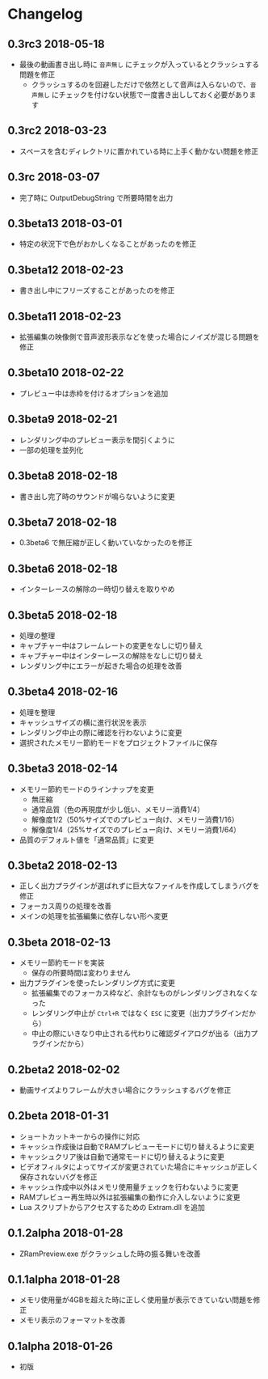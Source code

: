 # Changelog

## 0.3rc3 2018-05-18

- 最後の動画書き出し時に `音声無し` にチェックが入っているとクラッシュする問題を修正
  - クラッシュするのを回避しただけで依然として音声は入らないので、`音声無し` にチェックを付けない状態で一度書き出ししておく必要があります

## 0.3rc2 2018-03-23

- スペースを含むディレクトリに置かれている時に上手く動かない問題を修正

## 0.3rc 2018-03-07

- 完了時に OutputDebugString で所要時間を出力

## 0.3beta13 2018-03-01

- 特定の状況下で色がおかしくなることがあったのを修正

## 0.3beta12 2018-02-23

- 書き出し中にフリーズすることがあったのを修正

## 0.3beta11 2018-02-23

- 拡張編集の映像側で音声波形表示などを使った場合にノイズが混じる問題を修正

## 0.3beta10 2018-02-22

- プレビュー中は赤枠を付けるオプションを追加

## 0.3beta9 2018-02-21

- レンダリング中のプレビュー表示を間引くように
- 一部の処理を並列化

## 0.3beta8 2018-02-18

- 書き出し完了時のサウンドが鳴らないように変更

## 0.3beta7 2018-02-18

- 0.3beta6 で無圧縮が正しく動いていなかったのを修正

## 0.3beta6 2018-02-18

- インターレースの解除の一時切り替えを取りやめ

## 0.3beta5 2018-02-18

- 処理の整理
- キャプチャー中はフレームレートの変更をなしに切り替え
- キャプチャー中はインターレースの解除をなしに切り替え
- レンダリング中にエラーが起きた場合の処理を改善

## 0.3beta4 2018-02-16

- 処理を整理
- キャッシュサイズの横に進行状況を表示
- レンダリング中止の際に確認を行わないように変更
- 選択されたメモリー節約モードをプロジェクトファイルに保存

## 0.3beta3 2018-02-14

- メモリー節約モードのラインナップを変更
  - 無圧縮
  - 通常品質（色の再現度が少し低い、メモリー消費1/4）
  - 解像度1/2（50%サイズでのプレビュー向け、メモリー消費1/16）
  - 解像度1/4（25%サイズでのプレビュー向け、メモリー消費1/64）
- 品質のデフォルト値を「通常品質」に変更

## 0.3beta2 2018-02-13

- 正しく出力プラグインが選ばれずに巨大なファイルを作成してしまうバグを修正
- フォーカス周りの処理を改善
- メインの処理を拡張編集に依存しない形へ変更

## 0.3beta 2018-02-13

- メモリー節約モードを実装
  - 保存の所要時間は変わりません
- 出力プラグインを使ったレンダリング方式に変更
  - 拡張編集でのフォーカス枠など、余計なものがレンダリングされなくなった
  - レンダリング中止が `Ctrl+R` ではなく `ESC` に変更（出力プラグインだから）
  - 中止の際にいきなり中止される代わりに確認ダイアログが出る（出力プラグインだから）

## 0.2beta2 2018-02-02

- 動画サイズよりフレームが大きい場合にクラッシュするバグを修正

## 0.2beta 2018-01-31

- ショートカットキーからの操作に対応
- キャッシュ作成後は自動でRAMプレビューモードに切り替えるように変更
- キャッシュクリア後は自動で通常モードに切り替えるように変更
- ビデオフィルタによってサイズが変更されていた場合にキャッシュが正しく保存されないバグを修正
- キャッシュ作成中以外はメモリ使用量チェックを行わないように変更
- RAMプレビュー再生時以外は拡張編集の動作に介入しないように変更
- Lua スクリプトからアクセスするための Extram.dll を追加

## 0.1.2alpha 2018-01-28

- ZRamPreview.exe がクラッシュした時の振る舞いを改善

## 0.1.1alpha 2018-01-28

- メモリ使用量が4GBを超えた時に正しく使用量が表示できていない問題を修正
- メモリ表示のフォーマットを改善

## 0.1alpha 2018-01-26

- 初版
